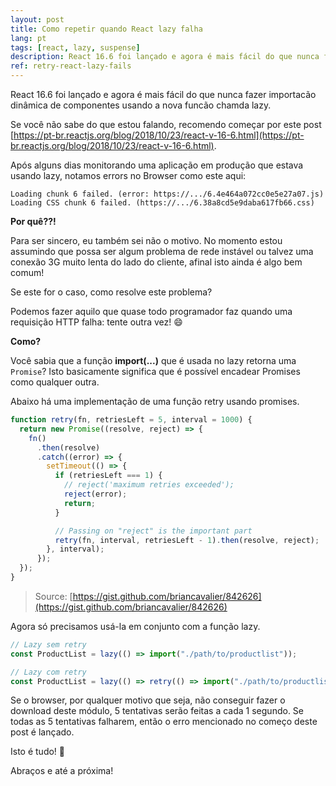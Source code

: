 ```yaml
---
layout: post
title: Como repetir quando React lazy falha
lang: pt
tags: [react, lazy, suspense]
description: React 16.6 foi lançado e agora é mais fácil do que nunca fazer importacão dinâmica de componentes usando a nova funcão chamda lazy. Após alguns dias monitorando uma aplicação em produção que estava usando lazy, notamos errors no Browser onde alguns usuários não estavam conseguindo carregar os componentes dinâmicos. Aprenda aqui como mitigar este problema.
ref: retry-react-lazy-fails
---
```


React 16.6 foi lançado e agora é mais fácil do que nunca fazer importacão dinâmica de componentes usando a nova funcão chamda lazy.

Se você não sabe do que estou falando, recomendo começar por este post [https://pt-br.reactjs.org/blog/2018/10/23/react-v-16-6.html](https://pt-br.reactjs.org/blog/2018/10/23/react-v-16-6.html).


Após alguns dias monitorando uma aplicação em produção que estava usando lazy, notamos errors no Browser como este aqui:

```
Loading chunk 6 failed. (error: https://.../6.4e464a072cc0e5e27a07.js)
Loading CSS chunk 6 failed. (https://.../6.38a8cd5e9daba617fb66.css)	
```

**Por quê??!**

Para ser sincero, eu também sei não o motivo. No momento estou assumindo que possa ser algum problema de rede instável ou talvez uma conexão 3G muito lenta do lado do cliente, afinal isto ainda é algo bem comum!

Se este for o caso, como resolve este problema?

Podemos fazer aquilo que quase todo programador faz quando uma requisição HTTP falha: tente outra vez! 😄

**Como?**

Você sabia que a função **import(...)** que é usada no lazy retorna uma `Promise`? Isto basicamente significa que é possível encadear Promises como qualquer outra.

Abaixo há uma implementação de uma função retry usando promises.

```javascript
function retry(fn, retriesLeft = 5, interval = 1000) {
  return new Promise((resolve, reject) => {
    fn()
      .then(resolve)
      .catch((error) => {
        setTimeout(() => {
          if (retriesLeft === 1) {
            // reject('maximum retries exceeded');
            reject(error);
            return;
          }

          // Passing on "reject" is the important part
          retry(fn, interval, retriesLeft - 1).then(resolve, reject);
        }, interval);
      });
  });
}
```
> Source: [https://gist.github.com/briancavalier/842626](https://gist.github.com/briancavalier/842626)

Agora só precisamos usá-la em conjunto com a função lazy.

```javascript
// Lazy sem retry
const ProductList = lazy(() => import("./path/to/productlist"));

// Lazy com retry
const ProductList = lazy(() => retry(() => import("./path/to/productlist")));
```

Se o browser, por qualquer motivo que seja, não conseguir fazer o download deste módulo, 5 tentativas serão feitas a cada 1 segundo. Se todas as 5 tentativas falharem, então o erro mencionado no começo deste post é lançado.

Isto é tudo! 🎉

Abraços e até a próxima!